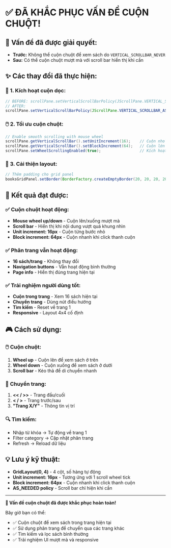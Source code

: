 # ✅ ĐÃ KHẮC PHỤC VẤN ĐỀ CUỘN CHUỘT!

## 🔧 **Vấn đề đã được giải quyết:**
- **Trước:** Không thể cuộn chuột để xem sách do `VERTICAL_SCROLLBAR_NEVER`
- **Sau:** Có thể cuộn chuột mượt mà với scroll bar hiển thị khi cần

## ✨ **Các thay đổi đã thực hiện:**

### 📜 **1. Kích hoạt cuộn dọc:**
```java
// BEFORE: scrollPane.setVerticalScrollBarPolicy(JScrollPane.VERTICAL_SCROLLBAR_NEVER);
// AFTER:
scrollPane.setVerticalScrollBarPolicy(JScrollPane.VERTICAL_SCROLLBAR_AS_NEEDED);
```

### 🖱️ **2. Tối ưu cuộn chuột:**
```java
// Enable smooth scrolling with mouse wheel
scrollPane.getVerticalScrollBar().setUnitIncrement(16);    // Cuộn nhỏ
scrollPane.getVerticalScrollBar().setBlockIncrement(64);   // Cuộn lớn
scrollPane.setWheelScrollingEnabled(true);                 // Kích hoạt wheel
```

### 📐 **3. Cải thiện layout:**
```java
// Thêm padding cho grid panel
booksGridPanel.setBorder(BorderFactory.createEmptyBorder(20, 20, 20, 20));
```

## 🎯 **Kết quả đạt được:**

### ✅ **Cuộn chuột hoạt động:**
- **Mouse wheel up/down** - Cuộn lên/xuống mượt mà
- **Scroll bar** - Hiển thị khi nội dung vượt quá khung nhìn
- **Unit increment: 16px** - Cuộn từng bước nhỏ
- **Block increment: 64px** - Cuộn nhanh khi click thanh cuộn

### ✅ **Phân trang vẫn hoạt động:**
- **16 sách/trang** - Không thay đổi
- **Navigation buttons** - Vẫn hoạt động bình thường
- **Page info** - Hiển thị đúng trang hiện tại

### ✅ **Trải nghiệm người dùng tốt:**
- **Cuộn trong trang** - Xem 16 sách hiện tại
- **Chuyển trang** - Dùng nút điều hướng
- **Tìm kiếm** - Reset về trang 1
- **Responsive** - Layout 4x4 cố định

## 🎮 **Cách sử dụng:**

### 🖱️ **Cuộn chuột:**
1. **Wheel up** - Cuộn lên để xem sách ở trên
2. **Wheel down** - Cuộn xuống để xem sách ở dưới
3. **Scroll bar** - Kéo thả để di chuyển nhanh

### 📄 **Chuyển trang:**
1. **<< / >>** - Trang đầu/cuối
2. **< / >** - Trang trước/sau
3. **"Trang X/Y"** - Thông tin vị trí

### 🔍 **Tìm kiếm:**
- Nhập từ khóa → Tự động về trang 1
- Filter category → Cập nhật phân trang
- Refresh → Reload dữ liệu

## 💡 **Lưu ý kỹ thuật:**
- **GridLayout(0, 4)** - 4 cột, số hàng tự động
- **Unit increment: 16px** - Tương ứng với 1 scroll wheel tick
- **Block increment: 64px** - Cuộn nhanh khi click thanh cuộn
- **AS_NEEDED policy** - Scroll bar chỉ hiện khi cần

---
**🎊 Vấn đề cuộn chuột đã được khắc phục hoàn toàn!**

Bây giờ bạn có thể:
- ✅ Cuộn chuột để xem sách trong trang hiện tại
- ✅ Sử dụng phân trang để chuyển qua các trang khác  
- ✅ Tìm kiếm và lọc sách bình thường
- ✅ Trải nghiệm UI mượt mà và responsive